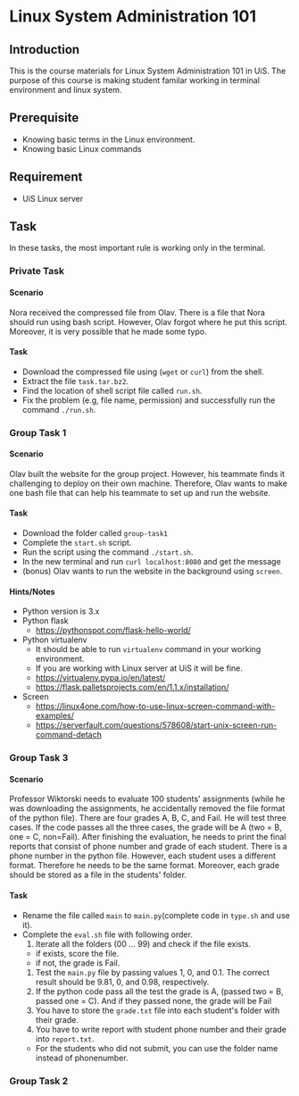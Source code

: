 # Linux System Administration 101

## Introduction
This is the course materials for Linux System Administration 101 in UiS. The purpose of this course is making student familar working in terminal environment and linux system.

## Prerequisite
- Knowing basic terms in the Linux environment.
- Knowing basic Linux commands

## Requirement
- UiS Linux server

## Task
In these tasks, the most important rule is working only in the terminal.

### Private Task
#### Scenario
Nora received the compressed file from Olav. There is a file that Nora should run using bash script.
However, Olav forgot where he put this script. Moreover, it is very possible that he made some typo.
#### Task
- Download the compressed file using (`wget` or `curl`) from the shell.
- Extract the file `task.tar.bz2`.
- Find the location of shell script file called `run.sh`.
- Fix the problem (e.g, file name, permission) and successfully run the command `./run.sh`.

### Group Task 1
#### Scenario
Olav built the website for the group project. However, his teammate finds it challenging to deploy on their own machine. Therefore, Olav wants to make one bash file that can help his teammate to set up and run the website.
#### Task
- Download the folder called `group-task1`
- Complete the `start.sh` script.
- Run the script using the command `./start.sh`.
- In the new terminal and run `curl localhost:8080` and get the message
- (bonus) Olav wants to run the website in the background using `screen`.

#### Hints/Notes
- Python version is 3.x
- Python flask
  - https://pythonspot.com/flask-hello-world/
- Python virtualenv
  - It should be able to run `virtualenv` command in your working environment.
  - If you are working with Linux server at UiS it will be fine.
  - https://virtualenv.pypa.io/en/latest/
  - https://flask.palletsprojects.com/en/1.1.x/installation/
- Screen
  - https://linux4one.com/how-to-use-linux-screen-command-with-examples/
  - https://serverfault.com/questions/578608/start-unix-screen-run-command-detach

### Group Task 3
#### Scenario
Professor Wiktorski needs to evaluate 100 students' assignments (while he was downloading the assignments, he accidentally removed the file format of the python file). There are four grades A, B, C, and Fail. He will test three cases. If the code passes all the three cases, the grade will be A (two = B, one = C, non=Fail). After finishing the evaluation, he needs to print the final reports that consist of phone number and grade of each student. There is a phone number in the python file. However, each student uses a different format. Therefore he needs to be the same format. Moreover, each grade should be stored as a file in the students' folder.

#### Task
- Rename the file called `main` to `main.py`(complete code in `type.sh` and use it).
- Complete the `eval.sh` file with following order.
  1. Iterate all the folders (00 ... 99) and check if the file exists.
    - if exists, score the file.
    - if not, the grade is Fail.
  1. Test the `main.py` file by passing values 1, 0, and 0.1. The correct result should be 9.81, 0, and 0.98, respectively.
  1. If the python code pass all the test the grade is A, (passed two = B, passed one = C). And if they passed none, the grade will be Fail
  1. You have to store the `grade.txt` file into each student's folder with their grade.
  1. You have to write report with student phone number and their grade into `report.txt`.
    - For the students who did not submit, you can use the folder name instead of phonenumber.



### Group Task 2
